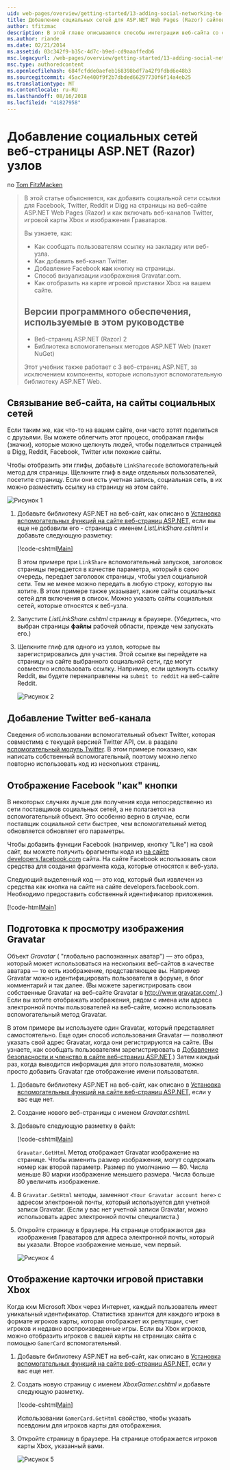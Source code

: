 ```yaml
---
uid: web-pages/overview/getting-started/13-adding-social-networking-to-your-web-site
title: Добавление социальных сетей для ASP.NET Web Pages (Razor) сайтов | Документация Майкрософт
author: tfitzmac
description: В этой главе описываются способы интеграции веб-сайта со службами социальных сетей. В этой главе вы узнаете, как сообщать пользователям ссылку на закладку или веб-сайта...
ms.author: riande
ms.date: 02/21/2014
ms.assetid: 03c342f9-b35c-4d7c-b9ed-cd9aaaffedb6
msc.legacyurl: /web-pages/overview/getting-started/13-adding-social-networking-to-your-web-site
msc.type: authoredcontent
ms.openlocfilehash: 684fcfdde0aefeb168398bdf7a42f9fdbd6e48b3
ms.sourcegitcommit: 45ac74e400f9f2b7dbded66297730f6f14a4eb25
ms.translationtype: MT
ms.contentlocale: ru-RU
ms.lasthandoff: 08/16/2018
ms.locfileid: "41827958"
---
```

<a name="adding-social-networking-to-aspnet-web-pages-razor-sites"></a>Добавление социальных сетей веб-страницы ASP.NET (Razor) узлов
====================
по [Tom FitzMacken](https://github.com/tfitzmac)

> В этой статье объясняется, как добавить социальной сети ссылки для Facebook, Twitter, Reddit и Digg на страницы на веб-сайте ASP.NET Web Pages (Razor) и как включать веб-каналов Twitter, игровой карты Xbox и изображения Граватаров.
> 
> Вы узнаете, как:
> 
> - Как сообщать пользователям ссылку на закладку или веб-узла.
> - Как добавить веб-канал Twitter.
> - Добавление Facebook **как** кнопку на страницы.
> - Способ визуализации изображения Gravatar.com.
> - Как отобразить на карте игровой приставки Xbox на вашем сайте.
>   
> 
> ## <a name="software-versions-used-in-the-tutorial"></a>Версии программного обеспечения, используемые в этом руководстве
> 
> 
> - Веб-страниц ASP.NET (Razor) 2
> - Библиотека вспомогательных методов ASP.NET Web (пакет NuGet)
>   
> 
> Этот учебник также работает с 3 веб-страниц ASP.NET, за исключением компоненты, которые используют вспомогательную библиотеку ASP.NET Web.


<a id="Linking_Your_Website"></a>
## <a name="linking-your-website-on-social-networking-sites"></a>Связывание веб-сайта, на сайты социальных сетей

Если таким же, как что-то на вашем сайте, они часто хотят поделиться с друзьями. Вы можете облегчить этот процесс, отображая глифы (значки), которые можно щелкнуть людей, чтобы поделиться страницей в Digg, Reddit, Facebook, Twitter или похожие сайты.

Чтобы отобразить эти глифы, добавьте `LinkSharecode` вспомогательный метод для страницы. Щелкните глиф в виде отдельных пользователей, посетите страницу. Если они есть учетная запись, социальная сеть, в их можно разместить ссылку на страницу на этом сайте.

![Рисунок 1](13-adding-social-networking-to-your-web-site/_static/image1.jpg)

1. Добавьте библиотеку ASP.NET на веб-сайт, как описано в [Установка вспомогательных функций на сайте веб-страниц ASP.NET](https://go.microsoft.com/fwlink/?LinkId=252372), если вы еще не добавили его - страница с именем *ListLinkShare.cshtml* и добавьте следующую разметку:

    [!code-cshtml[Main](13-adding-social-networking-to-your-web-site/samples/sample1.cshtml)]

    В этом примере при `LinkShare` вспомогательный запусков, заголовок страницы передается в качестве параметра, который в свою очередь, передает заголовок страницы, чтобы узел социальной сети. Тем не менее можно передать в любую строку, которую вы хотите. В этом примере также указывает, какие сайты социальных сетей для включения в список. Можно указать сайты социальных сетей, которые относятся к веб-узла.
2. Запустите *ListLinkShare.cshtml* страницу в браузере. (Убедитесь, что выбран страницы **файлы** рабочей области, прежде чем запускать его.)
3. Щелкните глиф для одного из узлов, которые вы зарегистрировались для участия. Этой ссылке вы перейдете на страницу на сайте выбранного социальной сети, где могут совместно использовать ссылку. Например, если щелкнуть ссылку Reddit, вы будете перенаправлены на `submit to reddit` на веб-сайте Reddit.

     ![Рисунок 2](13-adding-social-networking-to-your-web-site/_static/image2.jpg)

<a id="Adding_a_Twitter_Feed"></a>
## <a name="adding-a-twitter-feed"></a>Добавление Twitter веб-канала

Сведения об использовании вспомогательный объект Twitter, которая совместима с текущей версией Twitter API, см. в разделе [вспомогательный модуль Twitter](../ui-layouts-and-themes/twitter-helper.md). В этом примере показано, как написать собственный вспомогательный, поэтому можно легко повторно использовать код из нескольких страниц.

<a id="Displaying_a_Facebook_Button"></a>
## <a name="displaying-a-facebook-quotlikequot-button"></a>Отображение Facebook &quot;как&quot; кнопки

В некоторых случаях лучше для получения кода непосредственно из сети поставщиков социальных сетей, а не полагается на вспомогательный объект. Это особенно верно в случае, если поставщик социальной сети быстрее, чем вспомогательный метод обновляется обновляет его параметры.

Чтобы добавить функции Facebook (например, кнопку "Like") на свой сайт, вы можете получить фрагменты кода из [на сайте developers.facebook.com](https://developers.facebook.com/) сайта. На сайте Facebook использовать свои средства для создания фрагмента кода, которые относятся к веб-узла.

Следующий выделенный код — это код, который был извлечен из средства как кнопка на сайте на сайте developers.facebook.com. Необходимо предоставить собственный идентификатор приложения.

[!code-html[Main](13-adding-social-networking-to-your-web-site/samples/sample2.html?highlight=7-14,16-17)]

<a id="Rendering_a_Gravatar_Image"></a>
## <a name="rendering-a-gravatar-image"></a>Подготовка к просмотру изображения Gravatar

Объект *Gravatar* ( &quot;глобально распознанных аватар&quot;) — это образ, который может использоваться на нескольких веб-сайтов в качестве аватара &#8212; то есть изображение, представляющее вы. Например Gravatar можно идентифицировать пользователя в форуме, в блог комментарий и так далее. (Вы можете зарегистрировать свои собственные Gravatar на веб-сайте Gravatar в [ http://www.gravatar.com/ ](http://www.gravatar.com/).) Если вы хотите отображать изображения, рядом с имена или адреса электронной почты пользователей на веб-сайте, можно использовать вспомогательный метод Gravatar.

В этом примере вы используете один Gravatar, который представляет самостоятельно. Еще один способ использования Gravatar — позволяют указать свой адрес Gravatar, когда они регистрируются на сайте. (Вы узнаете, как сообщать пользователям зарегистрировать в [Добавление безопасности и членство в сайте веб-страниц ASP.NET](https://go.microsoft.com/fwlink/?LinkId=202904).) Затем каждый раз, когда выводится информация для этого пользователя, можно просто добавить Gravatar где отображение имени пользователя.

1. Добавьте библиотеку ASP.NET на веб-сайт, как описано в [Установка вспомогательных функций на сайте веб-страниц ASP.NET](https://go.microsoft.com/fwlink/?LinkId=252372), если у вас еще нет.
2. Создание нового веб-страницы с именем *Gravatar.cshtml*.
3. Добавьте следующую разметку в файл: 

    [!code-cshtml[Main](13-adding-social-networking-to-your-web-site/samples/sample3.cshtml)]

    `Gravatar.GetHtml` Метод отображает Gravatar изображение на странице. Чтобы изменить размер изображения, могут содержать номер как второй параметр. Размер по умолчанию — 80. Числа меньше 80 марки изображение меньшего размера. Числа больше 80 увеличить изображение.
4. В `Gravatar.GetHtml` методы, заменяют `<Your Gravatar account here>` с адресом электронной почты, который используется для учетной записи Gravatar. (Если у вас нет учетной записи Gravatar, можно использовать адрес электронной почты специалиста.)
5. Откройте страницу в браузере. На странице отображаются два изображения Граватаров для адреса электронной почты, который вы указали. Второе изображение меньше, чем первый. 

    ![Рисунок 4](13-adding-social-networking-to-your-web-site/_static/image3.jpg)

<a id="Displaying_an_Xbox_Gamer_Card"></a>
## <a name="displaying-an-xbox-gamer-card"></a>Отображение карточки игровой приставки Xbox

Когда кхм Microsoft Xbox через Интернет, каждый пользователь имеет уникальный идентификатор. Статистика хранится для каждого игрока в формате игроков карты, которая отображает их репутации, счет игроков и недавно воспроизведенные игры. Если вы Xbox игроков, можно отобразить игроков с вашей карты на страницах сайта с помощью `GamerCard` вспомогательный.

1. Добавьте библиотеку ASP.NET на веб-сайт, как описано в [Установка вспомогательных функций на сайте веб-страниц ASP.NET](https://go.microsoft.com/fwlink/?LinkId=252372), если у вас еще нет.
2. Создать новую страницу с именем *XboxGamer.cshtml* и добавьте следующую разметку.

    [!code-cshtml[Main](13-adding-social-networking-to-your-web-site/samples/sample4.cshtml)]

    Использовании `GamerCard.GetHtml` свойство, чтобы указать псевдоним для игроков карты для отображения.
3. Откройте страницу в браузере. На странице отображается игроков карты Xbox, указанный вами.

    ![Рисунок 5](13-adding-social-networking-to-your-web-site/_static/image4.jpg)
